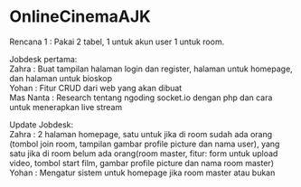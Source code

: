 # OnlineCinemaAJK

Rencana 1 :
  Pakai 2 tabel, 1 untuk akun user 1 untuk room.

Jobdesk pertama: <br>
  Zahra : Buat tampilan halaman login dan register, halaman untuk homepage, dan halaman untuk bioskop <br>
  Yohan : Fitur CRUD dari web yang akan dibuat <br>
  Mas Nanta : Research tentang ngoding socket.io dengan php dan cara untuk menerapkan live stream<br>

Update Jobdesk: <br>
  Zahra : 2 halaman homepage, satu untuk jika di room sudah ada orang (tombol join room, tampilan gambar profile picture dan nama user), yang satu jika di room belum ada orang(room master, fitur: form untuk upload video, tombol start film, gambar profile picture dan nama room master) <br>
  Yohan : Mengatur sistem untuk homepage jika room master atau bukan <br>
